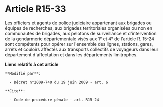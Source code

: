 # Article R15-33

Les officiers et agents de police judiciaire appartenant aux brigades ou équipes de recherches, aux brigades territoriales
organisées ou non en communautés de brigades, aux pelotons de surveillance et d'intervention de la gendarmerie départementale
visés aux 1° et 4° de l'article R. 15-24 sont compétents pour opérer sur l'ensemble des lignes, stations, gares, arrêts et
couloirs affectés aux transports collectifs de voyageurs dans leur département d'affectation et dans les départements
limitrophes.

**Liens relatifs à cet article**

	**Modifié par**:

	  - Décret n°2009-740 du 19 juin 2009 - art. 6

	**Cite**:

	  - Code de procédure pénale - art. R15-24
